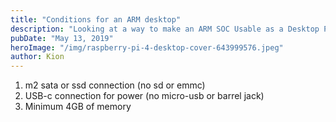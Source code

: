 ```yaml
---
title: "Conditions for an ARM desktop"
description: "Looking at a way to make an ARM SOC Usable as a Desktop PC"
pubDate: "May 13, 2019"
heroImage: "/img/raspberry-pi-4-desktop-cover-643999576.jpeg"
author: Kion
---
```


1. m2 sata or ssd connection (no sd or emmc)  
2. USB-c connection for power (no micro-usb or barrel jack)  
3. Minimum 4GB of memory
